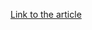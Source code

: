 [Link to the article](https://blog.talosintelligence.com/2018/08/rocke-champion-of-monero-miners.html)

